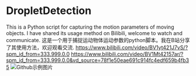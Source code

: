 # DropletDetection
This is a Python script for capturing the motion parameters of moving objects. I have shared its usage method on Bilibili, welcome to watch and communicate. 这是一个用于捕捉运动物体运动参数的python脚本。我在B站分享了其使用方法，欢迎观看交流.
https://www.bilibili.com/video/BV1yt421J7vS/?spm_id_from=333.999.0.0
https://www.bilibili.com/video/BV1Mt42157ar/?spm_id_from=333.999.0.0&vd_source=78f1e50eae691c914fc4edf659b4fb35
![Github示例图片](https://github.com/Beyand-Liu/DropletDetection/assets/54300456/c279f1af-ac61-4aa8-9127-c0963b38a58f)
